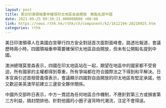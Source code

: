 ```yaml
---
layout: post
title: 美日印澳領袖重申確保印太地區自由開放　無點名提中國
date: 2021-09-25 09:39:21.000000000 +08:00
link: https://news.rthk.hk/rthk/ch/component/k2/1612194-20210925.htm
categories: rthk
---
```


美日印澳領導人在美國白宮舉行四方安全對話首次面對面峰會。路透社報道，會議歷時兩小時，四國領袖重申需要確保印太地區自由開放，但未有公開點名提到中國。

澳洲總理莫里森表示，四國在印太地區站在一起，期望在地區中的國家都不受脅迫，所有國家的主權都得到尊重，所有爭端都在符合國際法之下得到和平解決。日本官員引述首相菅義偉表示，會議顯示四國對自由開放的印太地區有堅定承諾，他又歡迎美英澳早前建立三邊安全夥伴關係。

中國外交部昨日表示，中方一貫認為任何地區合作機制，不應針對第三方或損害第三方利益，搞封閉排他、針對他國的小圈子違背時代潮流，注定不會得逞。
